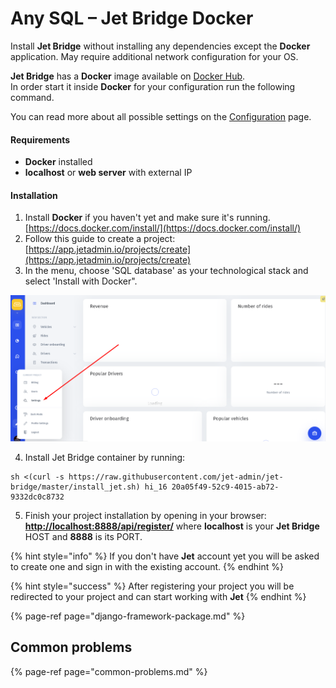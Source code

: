 # Any SQL – Jet Bridge Docker

Install **Jet Bridge** without installing any dependencies except the **Docker** application. May require additional network configuration for your OS.

**Jet Bridge** has a **Docker** image available on [Docker Hub](https://cloud.docker.com/u/jetadmin/repository/docker/jetadmin/jetbridge).  
In order start it inside **Docker** for your configuration run the following command.

You can read more about all possible settings on the [Configuration]() page.

#### Requirements

* **Docker** installed
* **localhost** or **web server** with external IP

#### Installation

1. Install **Docker** if you haven't yet and make sure it's running. [https://docs.docker.com/install/](https://docs.docker.com/install/)
2. Follow this guide to create a project: [https://app.jetadmin.io/projects/create](https://app.jetadmin.io/projects/create)
3. In the menu, choose 'SQL database' as your technological stack and select 'Install with Docker".                                                                                                                                                         

![](../../.gitbook/assets/image%20%28190%29.png)

4. Install Jet Bridge container by running:

```text
sh <(curl -s https://raw.githubusercontent.com/jet-admin/jet-bridge/master/install_jet.sh) hi_16 20a05f49-52c9-4015-ab72-9332dc0c8732
```

5. Finish your project installation by opening in your browser: [**http://localhost:8888/api/register/**](http://localhost:8888/api/register/) where **localhost** is your **Jet Bridge** HOST and **8888** is its PORT. 

{% hint style="info" %}
If you don't have **Jet** account yet you will be asked to create one and sign in with the existing account.
{% endhint %}

{% hint style="success" %}
After registering your project you will be redirected to your project and can start working with **Jet**
{% endhint %}

{% page-ref page="django-framework-package.md" %}

## Common problems

{% page-ref page="common-problems.md" %}

